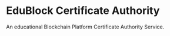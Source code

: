 # EduBlock Certificate Authority

An educational Blockchain Platform Certificate Authority Service.
